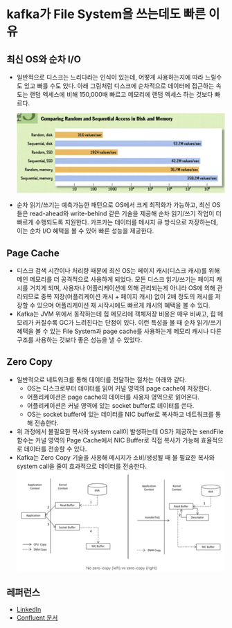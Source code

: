 # kafka가 File System을 쓰는데도 빠른 이유

## 최신 OS와 순차 I/O

- 일반적으로 디스크는 느리다라는 인식이 있는데, 어떻게 사용하는지에 따라 느릴수도 있고 빠를 수도 있다. 아래 그림처럼 디스크에 순차적으로 데이터에 접근하는 속도는 랜덤 엑세스에 비해 150,000배 빠르고 메모리에 랜덤 엑세스 하는 것보다 빠르다.

  <img src="https://github.com/programmer-sjk/TIL/blob/main/images/devops/disk_io_performance.png" width="500">

- 순차 읽기/쓰기는 예측가능한 패턴으로 OS에서 크게 최적화가 가능하고, 최신 OS들은 read-ahead와 write-behind 같은 기술을 제공해 순차 읽기/쓰기 작업이 더 빠르게 수행되도록 지원한다. 카프카는 데이터를 메시지 큐 방식으로 저장하는데, 이는 순차 I/O 혜택을 볼 수 있어 빠른 성능을 제공한다.

## Page Cache

- 디스크 검색 시간이나 처리량 때문에 최신 OS는 페이지 캐시(디스크 캐시)를 위해 메인 메모리를 더 공격적으로 사용하게 되었다. 모든 디스크 읽기/쓰기는 페이지 캐시를 거치게 되며, 사용자나 어플리케이션에 의해 관리되는게 아니라 OS에 의해 관리되므로 중복 저장(어플리케이션 캐시 + 페이지 캐시) 없이 2배 정도의 캐시를 저장할 수 있으며 어플리케이션 재 시작시에도 빠르게 캐시의 혜택을 볼 수 있다.
- Kafka는 JVM 위에서 동작하는데 힙 메모리에 객체저장 비용은 매우 비싸고, 힙 메모리가 커질수록 GC가 느려진다는 단점이 있다. 이런 특성을 볼 때 순차 읽기/쓰기 혜택을 볼 수 있는 File System과 page cache를 사용하는게 메모리 캐시나 다른 구조를 사용하는 것보다 좋은 성능을 낼 수 있었다.

## Zero Copy

- 일반적으로 네트워크를 통해 데이터를 전달하는 절차는 아래와 같다.
  - OS는 디스크로부터 데이터를 읽어 커널 영역의 page cache에 저장한다.
  - 어플리케이션은 page cache의 데이터를 사용자 영역으로 읽어온다.
  - 어플리케이션은 커널 영역에 있는 socket buffer로 데이터를 쓴다.
  - OS는 socket buffer에 있는 데이터를 NIC buffer로 복사하고 네트워크를 통해 전송한다.
- 위 과정에서 불필요한 복사와 system call이 발생하는데 OS가 제공하는 sendFile 함수는 커널 영역의 Page Cache에서 NIC Buffer로 직접 복사가 가능해 효율적으로 데이터를 전송할 수 있다.
- Kafka는 Zero Copy 기술을 사용해 메시지가 소비/생성될 때 불 필요한 복사와 system call을 줄여 효과적으로 데이터를 전송한다.
  ![](../images/devops/zero-copy.png)

## 레퍼런스

- [LinkedIn](https://www.linkedin.com/pulse/why-kafka-so-fast-aman-gupta)
- [Confluent 문서](https://docs.confluent.io/kafka/design/file-system-constant-time.html)
